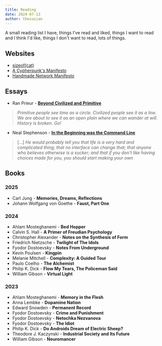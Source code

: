 ```yaml
---
title: Reading
date: 2024-07-13
author: thesusian
---
```

A small reading list I have, things I've read and liked, things I want to read and I think I'd like, things I don't want to read, lots of things.

## Websites

- [sizeof(cat)](https://sizeof.cat)
- [A Cypherpunk's Manifesto](https://www.activism.net/cypherpunk/manifesto.html)
- [Handmade Network Manifesto](https://handmade.network/manifesto)

## Essays

* Ran Prieur - [**Beyond Civilized and Primitive**](http://ranprieur.com/essays/beyondciv.html)
>	*Primitive people see time as a circle. Civilized people see it as a line. We are about to see it as an open plain where we can wander at will. History is broken. Go!*

* Neal Stephenson - [**In the Beginning was the Command Line**](https://hackneys.com/docs/in-the-beginning-was-the-command-line.pdf)
>	[...] *He would probably tell you that life is a very hard and complicated thing; that no interface can change that; that anyone who believes otherwise is a sucker; and that if you don't like having choices made for you, you should start making your own*

## Books

### 2025
* Carl Jung - **Memories, Dreams, Reflections**
* Johann Wolfgang von Goethe - **Faust, Part One**

### 2024
* Ahlam Mosteghanemi - **Bed Hopper**
* Calvin S. Hall - **A Primer of Freudian Psychology**
* Christopher Alexander - **Notes on the Synthesis of Form**
* Friedrich Nietzsche - **Twilight of The Idols**
* Fyodor Dostoevsky - **Notes From Underground**
* Kevin Poulsen - **Kingpin**
* Melanie Mitchell - **Complexity: A Guided Tour**
* Paulo Coelho - **The Alchemist**
* Philip K. Dick - **Flow My Tears, The Policeman Said**
* William Gibson - **Virtual Light**

### 2023
* Ahlam Mosteghanemi - **Memory in the Flesh**
* Anna Lembke - **Dopamine Nation**
* Edward Snowden - **Permanent Record**
* Fyodor Dostoevsky - **Crime and Punishment**
* Fyodor Dostoevsky - **Netochka Nezvanova**
* Fyodor Dostoevsky - **The Idiot**
* Philip K. Dick - **Do Androids Dream of Electric Sheep?**
* Theodore J. Kaczynski - **Industrial Society and Its Future**
* William Gibson - **Neuromancer**